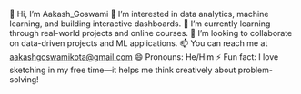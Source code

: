👋 Hi, I’m Aakash_Goswami
👀 I’m interested in data analytics, machine learning, and building interactive dashboards.
🌱 I’m currently learning through real-world projects and online courses.
💞️ I’m looking to collaborate on data-driven projects and ML applications.
📫 You can reach me at aakashgoswamikota@gmail.com
😄 Pronouns: He/Him
⚡ Fun fact: I love sketching in my free time—it helps me think creatively about problem-solving!
<!---
goswamiAAKASH/goswamiAAKASH is a ✨ special ✨ repository because its `README.md` (this file) appears on your GitHub profile.
You can click the Preview link to take a look at your changes.
--->
